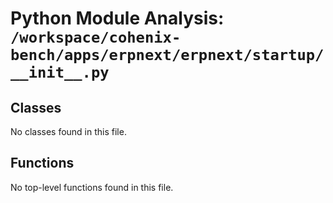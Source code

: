 # Python Module Analysis: `/workspace/cohenix-bench/apps/erpnext/erpnext/startup/__init__.py`

## Classes

No classes found in this file.


## Functions

No top-level functions found in this file.
